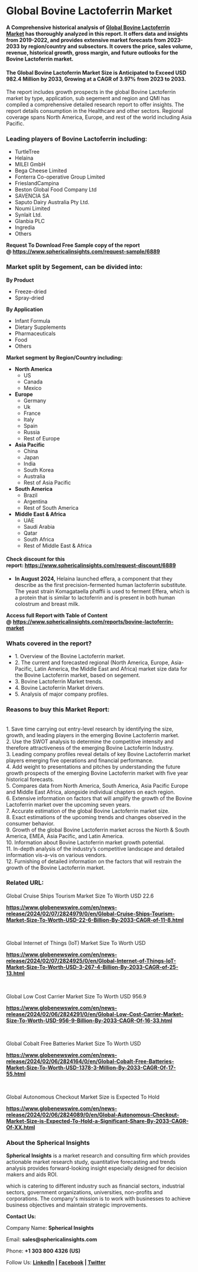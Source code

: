<h1 class="news-post-title">Global Bovine Lactoferrin Market</h1>
<p><strong>A Comprehensive historical analysis of&nbsp;<a href="https://www.sphericalinsights.com/reports/bovine-lactoferrin-market" target="_blank" rel="noreferrer noopener">Global Bovine Lactoferrin Market</a>&nbsp;has thoroughly analyzed in this report. It offers data and insights from 2019-2022, and provides extensive market forecasts from 2023-2033 by region/country and subsectors. It covers the price, sales volume, revenue, historical growth, gross margin, and future outlooks for the Bovine Lactoferrin market.</strong></p>
<h4><strong>The Global Bovine Lactoferrin Market Size is Anticipated to Exceed USD 982.4 Million by 2033, Growing at a CAGR of 3.97% from 2023 to 2033.</strong></h4>
<p>The report includes growth prospects in the global Bovine Lactoferrin market by type, application, sub segement and region and QMI has compiled a comprehensive detailed research report to offer insights. The report details consumption in the Healthcare and other sectors. Regional coverage spans North America, Europe, and rest of the world including Asia Pacific.</p>
<h3><strong>Leading players of Bovine Lactoferrin including:</strong></h3>
<ul>
<li>TurtleTree</li>
<li>Helaina</li>
<li>MILEI GmbH</li>
<li>Bega Cheese Limited</li>
<li>Fonterra Co-operative Group Limited</li>
<li>FrieslandCampina</li>
<li>Beston Global Food Company Ltd</li>
<li>SAVENCIA SA</li>
<li>Saputo Dairy Australia Pty Ltd.</li>
<li>Noumi Limited</li>
<li>Synlait Ltd.</li>
<li>Glanbia PLC</li>
<li>Ingredia</li>
<li>Others &nbsp;</li>
</ul>
<p><strong>Request To Download Free Sample copy of the report @&nbsp;<a href="https://www.sphericalinsights.com/request-sample/6889">https://www.sphericalinsights.com/request-sample/6889</a></strong></p>
<h3><strong>Market split by Segement, can be divided into:</strong></h3>
<p><strong>By Product</strong></p>
<ul>
<li>Freeze-dried</li>
<li>Spray-dried</li>
</ul>
<p><strong>By&nbsp;</strong><strong>Application</strong></p>
<ul>
<li>Infant Formula</li>
<li>Dietary Supplements</li>
<li>Pharmaceuticals</li>
<li>Food</li>
<li>Others</li>
</ul>
<p><strong>Market segment by Region/Country including:</strong></p>
<ul>
<li><strong>North America</strong>
<ul>
<li>US</li>
<li>Canada</li>
<li>Mexico</li>
</ul>
</li>
<li><strong>Europe</strong>
<ul>
<li>Germany</li>
<li>Uk</li>
<li>France</li>
<li>Italy</li>
<li>Spain</li>
<li>Russia</li>
<li>Rest of Europe</li>
</ul>
</li>
<li><strong>Asia Pacific</strong>
<ul>
<li>China</li>
<li>Japan</li>
<li>India</li>
<li>South Korea</li>
<li>Australia</li>
<li>Rest of Asia Pacific</li>
</ul>
</li>
<li><strong>South America</strong>
<ul>
<li>Brazil</li>
<li>Argentina</li>
<li>Rest of South America</li>
</ul>
</li>
<li><strong>Middle East &amp; Africa</strong>
<ul>
<li>UAE</li>
<li>Saudi Arabia</li>
<li>Qatar</li>
<li>South Africa</li>
<li>Rest of Middle East &amp; Africa</li>
</ul>
</li>
</ul>
<h4>Check discount for this report:&nbsp;<a href="https://www.sphericalinsights.com/request-discount/6889">https://www.sphericalinsights.com/request-discount/6889</a></h4>
<ul>
<li><strong>In August 2024,&nbsp;</strong>Helaina launched effera, a component that they describe as the first precision-fermented human lactoferrin substitute. The yeast strain Komagataella phaffii is used to ferment Effera, which is a protein that is similar to lactoferrin and is present in both human colostrum and breast milk.</li>
</ul>
<p><strong>Access full Report with Table of Content @</strong>&nbsp;<strong><a href="https://www.sphericalinsights.com/reports/bovine-lactoferrin-market">https://www.sphericalinsights.com/reports/bovine-lactoferrin-market</a>&nbsp;</strong></p>
<h3><strong>Whats covered in the report?</strong></h3>
<ul>
<li>1. Overview of the Bovine Lactoferrin market.</li>
<li>2. The current and forecasted regional (North America, Europe, Asia-Pacific, Latin America, the Middle East and Africa) market size data for the Bovine Lactoferrin market, based on segement.</li>
<li>3. Bovine Lactoferrin Market trends.</li>
<li>4. Bovine Lactoferrin Market drivers.</li>
<li>5. Analysis of major company profiles.</li>
</ul>
<h3><strong>Reasons to buy this Market Report:</strong></h3>
<p><br />1. Save time carrying out entry-level research by identifying the size, growth, and leading players in the emerging Bovine Lactoferrin market.<br />2. Use the SWOT analysis to determine the competitive intensity and therefore attractiveness of the emerging Bovine Lactoferrin Industry.<br />3. Leading company profiles reveal details of key Bovine Lactoferrin market players emerging five operations and financial performance.<br />4. Add weight to presentations and pitches by understanding the future growth prospects of the emerging Bovine Lactoferrin market with five year historical forecasts.<br />5. Compares data from North America, South America, Asia Pacific Europe and Middle East Africa, alongside individual chapters on each region.<br />6. Extensive information on factors that will amplify the growth of the Bovine Lactoferrin market over the upcoming seven years.<br />7. Accurate estimation of the global Bovine Lactoferrin market size.<br />8. Exact estimations of the upcoming trends and changes observed in the consumer behavior.<br />9. Growth of the global Bovine Lactoferrin market across the North &amp; South America, EMEA, Asia Pacific, and Latin America.<br />10. Information about Bovine Lactoferrin market growth potential.<br />11. In-depth analysis of the industry&rsquo;s competitive landscape and detailed information vis-a-vis on various vendors.<br />12. Furnishing of detailed information on the factors that will restrain the growth of the Bovine Lactoferrin market.</p>
<h3><strong>Related URL:</strong></h3>
<p>Global Cruise Ships Tourism Market Size To Worth USD 22.6</p>
<p><strong><a href="https://www.globenewswire.com/en/news-release/2024/02/07/2824979/0/en/Global-Cruise-Ships-Tourism-Market-Size-To-Worth-USD-22-6-Billion-By-2033-CAGR-of-11-8.html">https://www.globenewswire.com/en/news-release/2024/02/07/2824979/0/en/Global-Cruise-Ships-Tourism-Market-Size-To-Worth-USD-22-6-Billion-By-2033-CAGR-of-11-8.html</a>&nbsp;</strong></p>
<p>&nbsp;</p>
<p>Global Internet of Things (IoT) Market Size To Worth USD</p>
<p><strong><a href="https://www.globenewswire.com/en/news-release/2024/02/07/2824925/0/en/Global-Internet-of-Things-IoT-Market-Size-To-Worth-USD-3-267-4-Billion-By-2033-CAGR-of-25-13.html">https://www.globenewswire.com/en/news-release/2024/02/07/2824925/0/en/Global-Internet-of-Things-IoT-Market-Size-To-Worth-USD-3-267-4-Billion-By-2033-CAGR-of-25-13.html</a>&nbsp;</strong></p>
<p>&nbsp;</p>
<p>Global Low Cost Carrier Market Size To Worth USD 956.9</p>
<p><strong><a href="https://www.globenewswire.com/en/news-release/2024/02/06/2824291/0/en/Global-Low-Cost-Carrier-Market-Size-To-Worth-USD-956-9-Billion-By-2033-CAGR-Of-16-33.html">https://www.globenewswire.com/en/news-release/2024/02/06/2824291/0/en/Global-Low-Cost-Carrier-Market-Size-To-Worth-USD-956-9-Billion-By-2033-CAGR-Of-16-33.html</a>&nbsp;</strong></p>
<p>&nbsp;</p>
<p>Global Cobalt Free Batteries Market Size To Worth USD</p>
<p><strong><a href="https://www.globenewswire.com/en/news-release/2024/02/06/2824164/0/en/Global-Cobalt-Free-Batteries-Market-Size-To-Worth-USD-1378-3-Million-By-2033-CAGR-Of-17-55.html">https://www.globenewswire.com/en/news-release/2024/02/06/2824164/0/en/Global-Cobalt-Free-Batteries-Market-Size-To-Worth-USD-1378-3-Million-By-2033-CAGR-Of-17-55.html</a>&nbsp;</strong></p>
<p>&nbsp;</p>
<p>Global Autonomous Checkout Market Size is Expected To Hold</p>
<p><strong><a href="https://www.globenewswire.com/en/news-release/2024/02/06/2824089/0/en/Global-Autonomous-Checkout-Market-Size-is-Expected-To-Hold-a-Significant-Share-By-2033-CAGR-Of-XX.html">https://www.globenewswire.com/en/news-release/2024/02/06/2824089/0/en/Global-Autonomous-Checkout-Market-Size-is-Expected-To-Hold-a-Significant-Share-By-2033-CAGR-Of-XX.html</a>&nbsp;</strong></p>
<h3><strong>About the Spherical Insights</strong></h3>
<p><strong>Spherical Insights</strong>&nbsp;is a market research and consulting firm which provides actionable market research study, quantitative forecasting and trends analysis provides forward-looking insight especially designed for decision makers and aids ROI.</p>
<p>which is catering to different industry such as financial sectors, industrial sectors, government organizations, universities, non-profits and corporations. The company's mission is to work with businesses to achieve business objectives and maintain strategic improvements.</p>
<p><strong>Contact Us:</strong></p>
<p>Company Name:&nbsp;<strong>Spherical Insights</strong></p>
<p>Email:&nbsp;<strong>sales@sphericalinsights.com</strong></p>
<p>Phone:&nbsp;<strong>+1 303 800 4326 (US)</strong></p>
<p>Follow Us:&nbsp;<strong><a href="https://www.linkedin.com/company/spherical-insight/"><u>LinkedIn</u></a>&nbsp;|&nbsp;<a href="https://www.facebook.com/sphericalinsights22"><u>Facebook</u></a>&nbsp;|&nbsp;<a href="https://twitter.com/SInsights_US"><u>Twitter</u></a></strong></p>
